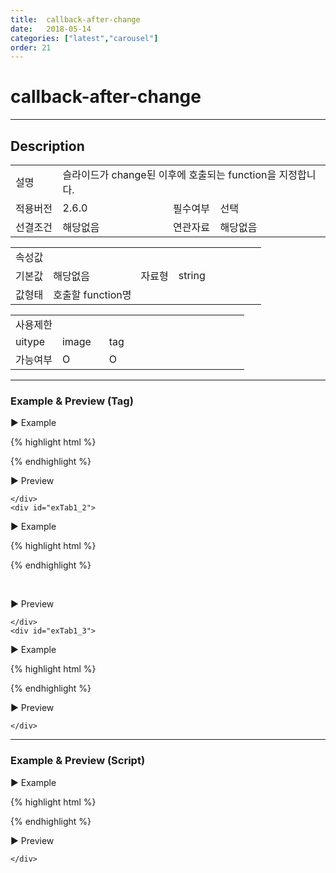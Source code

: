 ```yaml
---
title:  callback-after-change
date:   2018-05-14
categories: ["latest","carousel"]
order: 21
---
```


callback-after-change
===

---

## Description

<table style="width:100%">
    <colgroup>
        <col width="15%"/>
        <col width="35%"/>
        <col width="15%"/>
        <col width="35%"/>
    </colgroup>
    <tr>
        <td class="tdTitle tdBg">설명</td>
        <td colspan="3">슬라이드가 change된 이후에 호출되는 function을 지정합니다.</td>
    </tr>
    <tr>
        <td class="tdTitle tdBg">적용버전</td>
        <td>2.6.0</td>
        <td class="tdTitle tdBg">필수여부</td>
        <td>선택</td>
    </tr>
    <tr>
        <td class="tdTitle tdBg">선결조건</td>
        <td>해당없음</td>
        <td class="tdTitle tdBg">연관자료</td>
        <td>해당없음</td>
    </tr>
</table>
<table style="width:100%">
    <colgroup>
        <col width="15%"/>
        <col width="35%"/>
        <col width="15%"/>
        <col width="35%"/>
    </colgroup>
    <tr>
        <td class="tdTitle tdBg tdCenter" colspan="4">속성값</td>
    </tr>
    <tr>
        <td class="tdTitle tdBg">기본값</td>
        <td>해당없음</td>
        <td class="tdTitle tdBg">자료형</td>
        <td>string</td>
    </tr>
    <tr>
        <td class="tdTitle tdBg">값형태</td>
        <td colspan="3">호출할 function명</td>
    </tr>
</table>
<table style="width:100%">
    <colgroup>
        <col width="20%"/>
        <col width="20%"/>
        <col width="20%"/>
        <col width="20%"/>
        <col width="20%"/>
    </colgroup>
    <tr>
        <td class="tdTitle tdBg tdCenter" colspan="5">사용제한</td>
    </tr>
    <tr>
        <td class="tdTitle tdBg">uitype</td>
        <td class="tdCenter">image</td>
        <td class="tdCenter">tag</td>
        <td></td>
        <td></td>
    </tr>
    <tr>
        <td class="tdTitle tdBg">가능여부</td>
        <td class="tdBlue tdCenter">O</td>
        <td class="tdBlue tdCenter">O</td>
        <td></td>
        <td></td>
    </tr>
</table>

---
### Example & Preview (Tag)

<script>
    var carouselJsonData=[
        {imagesrc:'./../img/image1.jpg'},
        {imagesrc:'./../img/image2.jpg'},
        {imagesrc:'./../img/image3.jpg'}
    ];
    function afterChangeFunc(){
        alert('변경 후 callback');
    }
</script>

<sbux-tabs id="exTab1" name="exTab1" uitype="normal" title-target-id-array="{exTab1_1,exTab1_2}^exTab1_3" title-text-array="image{고정형,변동형}^tag(고정형)" is-scrollable="false">
</sbux-tabs>
<div class="tab-content">
    <div id="exTab1_1">

▶ Example

{% highlight html %}
<script>
    function afterChangeFunc(){
        alert('변경 후 callback');
    }
</script>
<sbux-carousel id="sbIdx1_1" name="sbIdx1_1" uitype="image" callback-after-change="afterChangeFunc">
    <content-item image-src="./../img/image1.jpg"></content-item>
    <content-item image-src="./../img/image2.jpg"></content-item>
    <content-item image-src="./../img/image3.jpg"></content-item>
</sbux-carousel>
{% endhighlight %}

<br>

▶ Preview 

<sbux-carousel id="sbIdx1_1" name="sbIdx1_1" uitype="image" callback-after-change="afterChangeFunc">
    <content-item image-src="./../img/image1.jpg"></content-item>
    <content-item image-src="./../img/image2.jpg"></content-item>
    <content-item image-src="./../img/image3.jpg"></content-item>
</sbux-carousel>

    </div>
    <div id="exTab1_2">

▶ Example

{% highlight html %}
<script>
    var carouselJsonData=[
        {imagesrc:'./../img/image1.jpg'},
        {imagesrc:'./../img/image2.jpg'},
        {imagesrc:'./../img/image3.jpg'}
    ];
    function afterChangeFunc(){
        alert('변경 후 callback');
    }
</script>
<sbux-carousel id="sbIdx1_2" name="sbTagNm1_2" uitype="image" jsondata-ref="carouselJsonData" callback-after-change="afterChangeFunc"></sbux-carousel>
{% endhighlight %}


<br>

▶ Preview 

<sbux-carousel id="sbIdx1_2" name="sbTagNm1_2" uitype="image" jsondata-ref="carouselJsonData" callback-after-change="afterChangeFunc"></sbux-carousel>

    </div>
    <div id="exTab1_3">

▶ Example

{% highlight html %}
<script>
    function afterChangeFunc(){
        alert('변경 후 callback');
    }
</script>
<sbux-carousel id="sbIdx1_3" name="sbTagNm1_3" uitype="tag" callback-after-change="afterChangeFunc">
    <content-item><sbux-input id="couinput" name="couinput" uitype="text"></sbux-input></content-item>
    <content-item><sbux-datepicker id="coupicker" name="coupicker" uitype="inline"></sbux-datepicker></content-item>
    <content-item><sbux-button id="coubutton" name="coubutton" uitype="normal" text="버튼"></sbux-button></content-item>
</sbux-carousel>
{% endhighlight %}

<br>

▶ Preview 

<sbux-carousel id="sbIdx1_3" name="sbTagNm1_3" uitype="tag" callback-after-change="afterChangeFunc">
    <content-item><sbux-input id="couinput" name="couinput" uitype="text"></sbux-input></content-item>
    <content-item><sbux-datepicker id="coupicker" name="coupicker" uitype="inline"></sbux-datepicker></content-item>
    <content-item><sbux-button id="coubutton" name="coubutton" uitype="normal" text="버튼"></sbux-button></content-item>
</sbux-carousel>

    </div>
</div>

---
### Example & Preview (Script)

<sbux-tabs id="exTab2" name="exTab2" uitype="normal" title-target-id-array="exTab2_1" title-text-array="image(변동형)" is-scrollable="false">
</sbux-tabs>
<div class="tab-content">
    <div id="exTab2_1">

▶ Example

{% highlight html %}
<div id="sbArea2_1"></div>
<script>
    var carouselJsonData=[
        {imagesrc:'./../img/image1.jpg'},
        {imagesrc:'./../img/image2.jpg'},
        {imagesrc:'./../img/image3.jpg'}
    ];
    function afterChangeFunc(){
        alert('변경 후 callback');
    }
    $(document).ready(function(){
        $('#sbArea2_1').sbCarousel({
            name : 'sbScriptNm2_1',
            uitype : 'image',
            jsondataRef : 'carouselJsonData',
            callbackAfterChange : 'afterChangeFunc'
        });
    }); 
</script>
{% endhighlight %}

<br>

▶ Preview 

<div id="sbArea2_1"></div>
<script>
    $(document).ready(function(){
        $('#sbArea2_1').sbCarousel({
            name : 'sbScriptNm2_1',
            uitype : 'image',
            jsondataRef : 'carouselJsonData',
            callbackAfterChange : 'afterChangeFunc'
        });
    }); 
</script>

    </div>
</div>